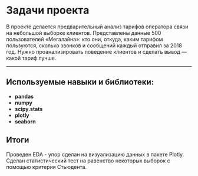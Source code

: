 # Задачи проекта

В проекте делается предварительный анализ тарифов оператора связи на небольшой выборке клиентов. Представлены данные 500 пользователей «Мегалайна»: кто они, откуда, каким тарифом пользуются, сколько звонков и сообщений каждый отправил за 2018 год. Нужно проанализировать поведение клиентов и сделать вывод — какой тариф лучше.

---------

## Используемые навыки и библиотеки:

- **pandas**
- **numpy**
- **scipy.stats**
- **plotly**
- **seaborn**


## Итоги

Проведен EDA - упор сделан на визуализацию данных в пакете Plotly. Сделан статистический тест на равенство некоторых выборок с помощью критерия Стьюдента.